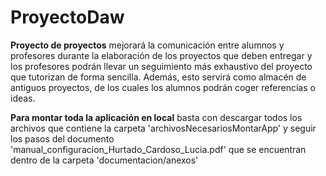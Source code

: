 # ProyectoDaw

**Proyecto de proyectos** mejorará la comunicación entre alumnos y profesores durante la elaboración de los proyectos que deben entregar y los profesores podrán llevar un seguimiento más exhaustivo del proyecto que tutorizan de forma sencilla. Además, esto servirá como almacén de antiguos proyectos, de los cuales los alumnos podrán coger referencias o ideas. 

**Para montar toda la aplicación en local** basta con descargar todos los archivos que contiene la carpeta 'archivosNecesariosMontarApp' y seguir los pasos del documento 'manual_configuracion_Hurtado_Cardoso_Lucia.pdf' que se encuentran dentro de la carpeta 'documentacion/anexos'
